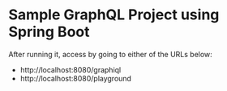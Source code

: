 # Sample GraphQL Project using Spring Boot 

After running it, access by going to either of the URLs below:

* http://localhost:8080/graphiql
* http://localhost:8080/playground
